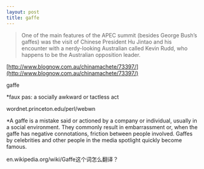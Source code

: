 ```yaml
---
layout: post
title: gaffe
---
```


>One of the main features of the APEC summit (besides George Bush’s gaffes) was the visit of Chinese President Hu Jintao and his encounter with a nerdy-looking Australian called Kevin Rudd, who happens to be the Australian opposition leader. 

  

[http://www.blognow.com.au/chinamachete/73397/](http://www.blognow.com.au/chinamachete/73397/)

gaffe

*faux pas: a socially awkward or tactless act

wordnet.princeton.edu/perl/webwn

*A gaffe is a mistake said or actioned by a company or individual, usually in a social environment. They commonly result in embarrassment or, when the gaffe has negative connotations, friction between people involved. Gaffes by celebrities and other people in the media spotlight quickly become famous.

en.wikipedia.org/wiki/Gaffe这个词怎么翻译？
